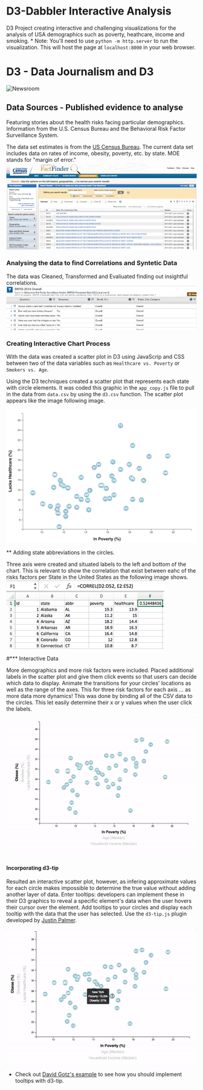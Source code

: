 # D3-Dabbler Interactive Analysis
D3 Project creating interactive and challenging visualizations for the analysis of USA demographics such as poverty, heathcare, income and smoking. * Note: You'll need to use `python -m http.server` to run the visualization. This will host the page at `localhost:8000` in your web browser.


# D3 - Data Journalism and D3

![Newsroom](https://media.giphy.com/media/v2xIous7mnEYg/giphy.gif)

## Data Sources - Published evidence to analyse

Featuring stories about the health risks facing particular demographics. Information from the U.S. Census Bureau and the Behavioral Risk Factor Surveillance System.

The data set estimates is from the [US Census Bureau](https://data.census.gov/cedsci/). The current data set includes data on rates of income, obesity, poverty, etc. by state. MOE stands for "margin of error."
![Census data](https://github.com/Yazz-01/D3-Dabbler/blob/main/assets/2-census.jpg)

### Analysing the data to find Correlations and Syntetic Data
The data was Cleaned, Transformed and Evaliuated finding out insightful correlations.
![data analysis](https://github.com/Yazz-01/D3-Dabbler/blob/main/assets/3-brfss.jpg)

### Creating Interactive Chart Process

With the data was created a scatter plot in D3 using JavaScrip and CSS between two of the data variables such as `Healthcare vs. Poverty` or `Smokers vs. Age`.

Using the D3 techniques created a scatter plot that represents each state with circle elements. It was coded this graphic in the `app_copy.js` file to pull in the data from `data.csv` by using the `d3.csv` function. The scatter plot appears like the image following image.

![4-scatter](https://github.com/Yazz-01/D3-Dabbler/blob/main/assets/4-scatter.jpg)
 

** Adding state abbreviations in the circles.

Three axis were created and situated labels to the left and bottom of the chart. This is relevant to show the correlation that exist between eahc of the risks factors per State in the United States as the following image shows.
![5-correlation](https://github.com/Yazz-01/D3-Dabbler/blob/main/assets/5-correl.jpg)


#*** Interactive Data

More demographics and more risk factors were included. Placed additional labels in the scatter plot and give them click events so that users can decide which data to display. Animate the transitions for your circles' locations as well as the range of the axes. This for three risk factors for each axis ... as more data more dynamics!  This was done by binding all of the CSV data to the circles. This let easily determine their x or y values when the user click the labels.

![7-animated-scatter](https://github.com/Yazz-01/D3-Dabbler/blob/main/assets/7-animated-scatter.gif)
#### Incorporating d3-tip

Resulted an interactive scatter plot, however, as infering approximate values for each circle makes impossible to determine the true value without adding another layer of data. Enter tooltips: developers can implement these in their D3 graphics to reveal a specific element's data when the user hovers their cursor over the element. Add tooltips to your circles and display each tooltip with the data that the user has selected. Use the `d3-tip.js` plugin developed by [Justin Palmer](https://github.com/Caged).

![8-tooltip](https://github.com/Yazz-01/D3-Dabbler/blob/main/assets/8-tooltip.gif)

* Check out [David Gotz's example](https://bl.ocks.org/davegotz/bd54b56723c154d25eedde6504d30ad7) to see how you should implement tooltips with d3-tip.


